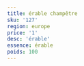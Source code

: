 ```yaml
---
title: érable champêtre  
sku: '127'
region: europe
price: '1'
desc: 'érable'
essence: érable
poids: 100
---
```

